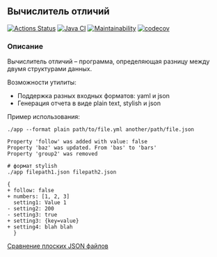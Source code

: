 ## Вычислитель отличий

[![Actions Status](https://github.com/av-starodub/java-project-71/workflows/hexlet-check/badge.svg)](https://github.com/av-starodub/java-project-71/actions)
[![Java CI](https://github.com/av-starodub/java-project-71/actions/workflows/javaci.yml/badge.svg)](https://github.com/av-starodub/java-project-71/actions/workflows/javaci.yml)
[![Maintainability](https://api.codeclimate.com/v1/badges/1bab56c13d765ad0e2a8/maintainability)](https://codeclimate.com/github/av-starodub/java-project-71/maintainability)
[![codecov](https://codecov.io/gh/av-starodub/java-project-71/branch/main/graph/badge.svg?token=XGDU7QTSQJ)](https://codecov.io/gh/av-starodub/java-project-71)

### Описание

Вычислитель отличий – программа, определяющая разницу между двумя структурами данных.

Возможности утилиты:
* Поддержка разных входных форматов: yaml и json
* Генерация отчета в виде plain text, stylish и json

Пример использования:
```# формат plain
./app --format plain path/to/file.yml another/path/file.json

Property 'follow' was added with value: false
Property 'baz' was updated. From 'bas' to 'bars'
Property 'group2' was removed

# формат stylish
./app filepath1.json filepath2.json

{
+ follow: false
+ numbers: [1, 2, 3]
  setting1: Value 1
- setting2: 200
- setting3: true
+ setting3: {key=value}
+ setting4: blah blah
  }
```
[Сравнение плоских JSON файлов](https://asciinema.org/a/LUsXwa9UOAeknKifSWHzCJRbQ)
